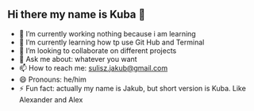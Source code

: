 ## Hi there my name is Kuba 👋

- 🔭 I’m currently working nothing because i am learning
- 🌱 I’m currently learning how tp use Git Hub and Terminal
- 👯 I’m looking to collaborate on different projects
- 💬 Ask me about: whatever you want
- 📫 How to reach me: sulisz.jakub@gmail.com
- 😄 Pronouns: he/him
- ⚡ Fun fact: actually my name is Jakub, but short version is Kuba. Like Alexander and Alex